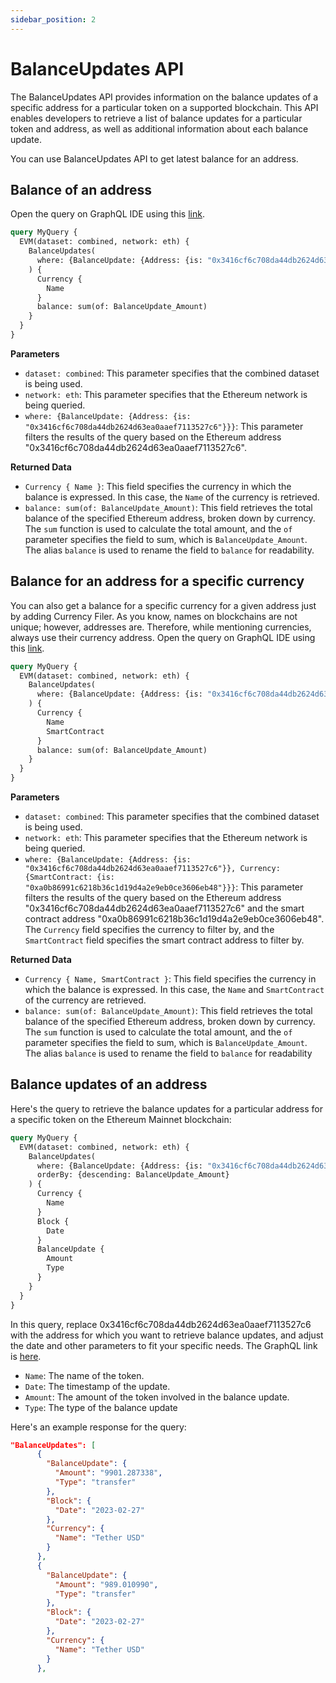 ```yaml
---
sidebar_position: 2
---
```


# BalanceUpdates API


The BalanceUpdates API provides information on the balance updates of a specific address for a particular token on a supported blockchain. This API enables developers to retrieve a list of balance updates for a particular token and address, as well as additional information about each balance update.

You can use BalanceUpdates API to get latest balance for an address.

## Balance of an address

Open the query on GraphQL IDE using this [link](https://graphql.bitquery.io/ide/balance-of-an-address---new-dataset).

```graphql 
query MyQuery {
  EVM(dataset: combined, network: eth) {
    BalanceUpdates(
      where: {BalanceUpdate: {Address: {is: "0x3416cf6c708da44db2624d63ea0aaef7113527c6"}}}
    ) {
      Currency {
        Name
      }
      balance: sum(of: BalanceUpdate_Amount)
    }
  }
}

```

**Parameters**
-   `dataset: combined`: This parameter specifies that the combined dataset is being used.
-   `network: eth`: This parameter specifies that the Ethereum network is being queried.
-   `where: {BalanceUpdate: {Address: {is: "0x3416cf6c708da44db2624d63ea0aaef7113527c6"}}}`: This parameter filters the results of the query based on the Ethereum address "0x3416cf6c708da44db2624d63ea0aaef7113527c6".

**Returned Data**
-   `Currency { Name }`: This field specifies the currency in which the balance is expressed. In this case, the `Name` of the currency is retrieved.
-   `balance: sum(of: BalanceUpdate_Amount)`: This field retrieves the total balance of the specified Ethereum address, broken down by currency. The `sum` function is used to calculate the total amount, and the `of` parameter specifies the field to sum, which is `BalanceUpdate_Amount`. The alias `balance` is used to rename the field to `balance` for readability.

## Balance for an address for a specific currency

You can also get a balance for a specific currency for a given address just by adding Currency Filer. As you know, names on blockchains are not unique; however, addresses are. Therefore, while mentioning currencies, always use their currency address. Open the query on GraphQL IDE using this [link](https://graphql.bitquery.io/ide/Balance-for-an-address-for-an-specific-currency_1).

```graphql
query MyQuery {
  EVM(dataset: combined, network: eth) {
    BalanceUpdates(
      where: {BalanceUpdate: {Address: {is: "0x3416cf6c708da44db2624d63ea0aaef7113527c6"}}, Currency: {SmartContract: {is: "0xa0b86991c6218b36c1d19d4a2e9eb0ce3606eb48"}}}
    ) {
      Currency {
        Name
        SmartContract
      }
      balance: sum(of: BalanceUpdate_Amount)
    }
  }
}

```
**Parameters**
-   `dataset: combined`: This parameter specifies that the combined dataset is being used.
-   `network: eth`: This parameter specifies that the Ethereum network is being queried.
-   `where: {BalanceUpdate: {Address: {is: "0x3416cf6c708da44db2624d63ea0aaef7113527c6"}}, Currency: {SmartContract: {is: "0xa0b86991c6218b36c1d19d4a2e9eb0ce3606eb48"}}}`: This parameter filters the results of the query based on the Ethereum address "0x3416cf6c708da44db2624d63ea0aaef7113527c6" and the smart contract address "0xa0b86991c6218b36c1d19d4a2e9eb0ce3606eb48". The `Currency` field specifies the currency to filter by, and the `SmartContract` field specifies the smart contract address to filter by.

**Returned Data**
-   `Currency { Name, SmartContract }`: This field specifies the currency in which the balance is expressed. In this case, the `Name` and `SmartContract` of the currency are retrieved.
-   `balance: sum(of: BalanceUpdate_Amount)`: This field retrieves the total balance of the specified Ethereum address, broken down by currency. The `sum` function is used to calculate the total amount, and the `of` parameter specifies the field to sum, which is `BalanceUpdate_Amount`. The alias `balance` is used to rename the field to `balance` for readability



## Balance updates of an address

Here's the query to retrieve the balance updates for a particular address for a specific token on the Ethereum Mainnet blockchain:

``` graphql
query MyQuery {
  EVM(dataset: combined, network: eth) {
    BalanceUpdates(
      where: {BalanceUpdate: {Address: {is: "0x3416cf6c708da44db2624d63ea0aaef7113527c6"}}, Block: {Date: {after: "2023-02-15"}}}
      orderBy: {descending: BalanceUpdate_Amount}
    ) {
      Currency {
        Name
      }
      Block {
        Date
      }
      BalanceUpdate {
        Amount
        Type
      }
    }
  }
}
```

In this query, replace 0x3416cf6c708da44db2624d63ea0aaef7113527c6 with the address for which you want to retrieve balance updates, and adjust the date and other parameters to fit your specific needs. The GraphQL link is [here](https://graphql.bitquery.io/ide/Balance-Update-in-a-wallet).


-  `Name`: The name of the token.
-  `Date`: The timestamp of the update.
- `Amount`: The amount of the token involved in the balance update.
- `Type`: The type of the balance update 

Here's an example response for the query:

```json
"BalanceUpdates": [
      {
        "BalanceUpdate": {
          "Amount": "9901.287338",
          "Type": "transfer"
        },
        "Block": {
          "Date": "2023-02-27"
        },
        "Currency": {
          "Name": "Tether USD"
        }
      },
      {
        "BalanceUpdate": {
          "Amount": "989.010990",
          "Type": "transfer"
        },
        "Block": {
          "Date": "2023-02-27"
        },
        "Currency": {
          "Name": "Tether USD"
        }
      },

```
